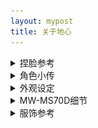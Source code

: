 ```yaml
---
layout: mypost
title: 关于地心
---
```


<details><summary>捏脸参考</summary>
 <p><blockquote>↓请无视捏脸图中的服装</blockquote></p>
<img src="/characters/nielian.webp" alt="捏脸参考">
</details>

<details> <summary>角色小传</summary>
<p><b>设定</b>：缺乏睡眠的少女，通过随身听里的奇异音乐让自己保持精神。对边缘科学（或常人所说的伪科学）十分狂热。</p>
<p><b>爱好</b>：未解之谜、边缘科学</p>  
<p><b>专长</b>：资料搜集、单片机设计</p>     
<p><b>代表物</b>：经特殊技术改造的索尼MW-MS70D随身听，其中播放的音乐似乎有助于集中注意力。 <small> ← 这同时也是角色的设计原型</small></p> 
</details>

<details> <summary>外观设定</summary>
<img src="/characters/dixin-1.webp" alt="外观设定">
</details>


<details> <summary>MW-MS70D细节</summary>
<img src="/characters/nwms70d-1.webp" alt="MW-MS70D">
<img src="/characters/nwms70d-2.webp" alt="MW-MS70D">
<img src="/characters/nwms70d-3.webp" alt="MW-MS70D">
<img src="/characters/nwms70d-4.webp" alt="MW-MS70D">
<img src="/characters/nwms70d-5.webp" alt="MW-MS70D">
<img src="/characters/nwms70d-6.webp" alt="MW-MS70D">
</details>

<details> <summary>服饰参考</summary>
 <p><blockquote>服装风格为<b>现代/机能</b></blockquote></p>
 <p><blockquote>↓剪裁参考此图，下身修改为短裤</blockquote></p>
<img src="/characters/cloth-1.webp" alt="服设参考">
</details>
